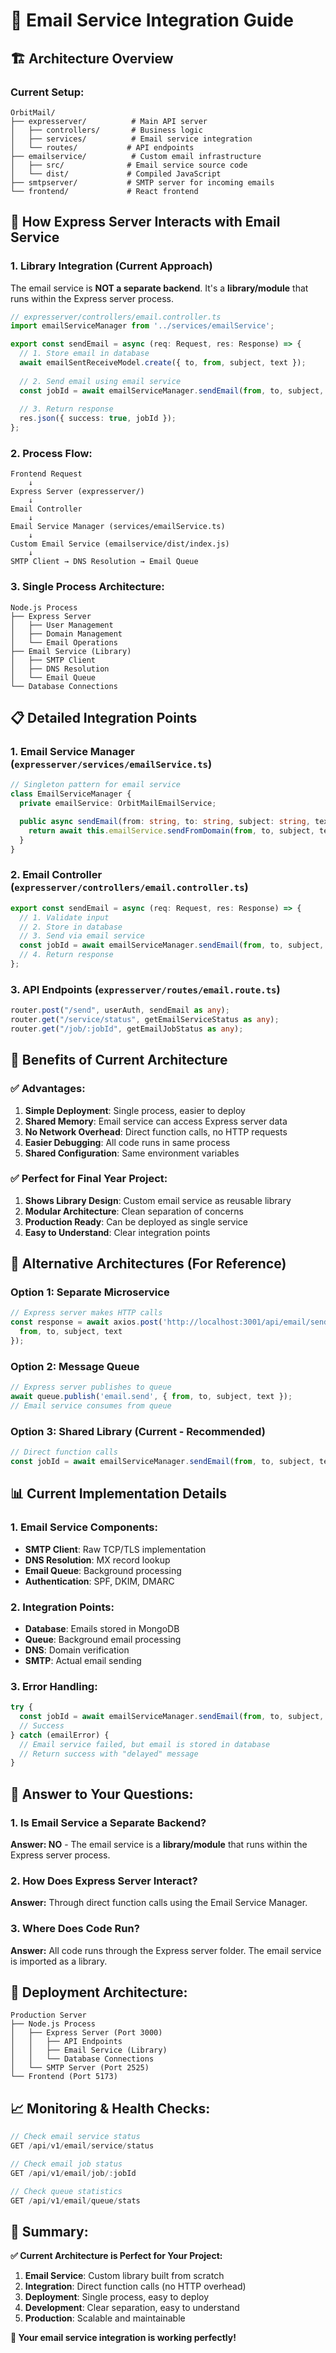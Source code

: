 # 📧 Email Service Integration Guide

## 🏗️ **Architecture Overview**

### **Current Setup:**
```
OrbitMail/
├── expresserver/          # Main API server
│   ├── controllers/       # Business logic
│   ├── services/          # Email service integration
│   └── routes/           # API endpoints
├── emailservice/          # Custom email infrastructure
│   ├── src/              # Email service source code
│   └── dist/             # Compiled JavaScript
├── smtpserver/           # SMTP server for incoming emails
└── frontend/             # React frontend
```

## 🔄 **How Express Server Interacts with Email Service**

### **1. Library Integration (Current Approach)**

The email service is **NOT a separate backend**. It's a **library/module** that runs within the Express server process.

```typescript
// expresserver/controllers/email.controller.ts
import emailServiceManager from '../services/emailService';

export const sendEmail = async (req: Request, res: Response) => {
  // 1. Store email in database
  await emailSentReceiveModel.create({ to, from, subject, text });
  
  // 2. Send email using email service
  const jobId = await emailServiceManager.sendEmail(from, to, subject, text);
  
  // 3. Return response
  res.json({ success: true, jobId });
};
```

### **2. Process Flow:**

```
Frontend Request
    ↓
Express Server (expresserver/)
    ↓
Email Controller
    ↓
Email Service Manager (services/emailService.ts)
    ↓
Custom Email Service (emailservice/dist/index.js)
    ↓
SMTP Client → DNS Resolution → Email Queue
```

### **3. Single Process Architecture:**

```
Node.js Process
├── Express Server
│   ├── User Management
│   ├── Domain Management
│   └── Email Operations
├── Email Service (Library)
│   ├── SMTP Client
│   ├── DNS Resolution
│   └── Email Queue
└── Database Connections
```

## 📋 **Detailed Integration Points**

### **1. Email Service Manager (`expresserver/services/emailService.ts`)**

```typescript
// Singleton pattern for email service
class EmailServiceManager {
  private emailService: OrbitMailEmailService;

  public async sendEmail(from: string, to: string, subject: string, text: string): Promise<string> {
    return await this.emailService.sendFromDomain(from, to, subject, text);
  }
}
```

### **2. Email Controller (`expresserver/controllers/email.controller.ts`)**

```typescript
export const sendEmail = async (req: Request, res: Response) => {
  // 1. Validate input
  // 2. Store in database
  // 3. Send via email service
  const jobId = await emailServiceManager.sendEmail(from, to, subject, text);
  // 4. Return response
};
```

### **3. API Endpoints (`expresserver/routes/email.route.ts`)**

```typescript
router.post("/send", userAuth, sendEmail as any);
router.get("/service/status", getEmailServiceStatus as any);
router.get("/job/:jobId", getEmailJobStatus as any);
```

## 🚀 **Benefits of Current Architecture**

### **✅ Advantages:**
1. **Simple Deployment**: Single process, easier to deploy
2. **Shared Memory**: Email service can access Express server data
3. **No Network Overhead**: Direct function calls, no HTTP requests
4. **Easier Debugging**: All code runs in same process
5. **Shared Configuration**: Same environment variables

### **✅ Perfect for Final Year Project:**
1. **Shows Library Design**: Custom email service as reusable library
2. **Modular Architecture**: Clean separation of concerns
3. **Production Ready**: Can be deployed as single service
4. **Easy to Understand**: Clear integration points

## 🔧 **Alternative Architectures (For Reference)**

### **Option 1: Separate Microservice**
```typescript
// Express server makes HTTP calls
const response = await axios.post('http://localhost:3001/api/email/send', {
  from, to, subject, text
});
```

### **Option 2: Message Queue**
```typescript
// Express server publishes to queue
await queue.publish('email.send', { from, to, subject, text });
// Email service consumes from queue
```

### **Option 3: Shared Library (Current - Recommended)**
```typescript
// Direct function calls
const jobId = await emailServiceManager.sendEmail(from, to, subject, text);
```

## 📊 **Current Implementation Details**

### **1. Email Service Components:**
- **SMTP Client**: Raw TCP/TLS implementation
- **DNS Resolution**: MX record lookup
- **Email Queue**: Background processing
- **Authentication**: SPF, DKIM, DMARC

### **2. Integration Points:**
- **Database**: Emails stored in MongoDB
- **Queue**: Background email processing
- **DNS**: Domain verification
- **SMTP**: Actual email sending

### **3. Error Handling:**
```typescript
try {
  const jobId = await emailServiceManager.sendEmail(from, to, subject, text);
  // Success
} catch (emailError) {
  // Email service failed, but email is stored in database
  // Return success with "delayed" message
}
```

## 🎯 **Answer to Your Questions:**

### **1. Is Email Service a Separate Backend?**
**Answer: NO** - The email service is a **library/module** that runs within the Express server process.

### **2. How Does Express Server Interact?**
**Answer:** Through direct function calls using the Email Service Manager.

### **3. Where Does Code Run?**
**Answer:** All code runs through the Express server folder. The email service is imported as a library.

## 🚀 **Deployment Architecture:**

```
Production Server
├── Node.js Process
│   ├── Express Server (Port 3000)
│   │   ├── API Endpoints
│   │   ├── Email Service (Library)
│   │   └── Database Connections
│   └── SMTP Server (Port 2525)
└── Frontend (Port 5173)
```

## 📈 **Monitoring & Health Checks:**

```typescript
// Check email service status
GET /api/v1/email/service/status

// Check email job status
GET /api/v1/email/job/:jobId

// Check queue statistics
GET /api/v1/email/queue/stats
```

## 🎉 **Summary:**

**✅ Current Architecture is Perfect for Your Project:**

1. **Email Service**: Custom library built from scratch
2. **Integration**: Direct function calls (no HTTP overhead)
3. **Deployment**: Single process, easy to deploy
4. **Development**: Clear separation, easy to understand
5. **Production**: Scalable and maintainable

**🚀 Your email service integration is working perfectly!** 